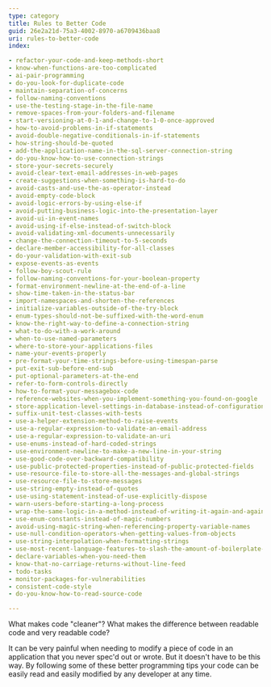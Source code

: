 ```yaml
---
type: category
title: Rules to Better Code
guid: 26e2a21d-75a3-4002-8970-a6709436baa8
uri: rules-to-better-code
index:

- refactor-your-code-and-keep-methods-short
- know-when-functions-are-too-complicated
- ai-pair-programming
- do-you-look-for-duplicate-code
- maintain-separation-of-concerns
- follow-naming-conventions
- use-the-testing-stage-in-the-file-name
- remove-spaces-from-your-folders-and-filename
- start-versioning-at-0-1-and-change-to-1-0-once-approved
- how-to-avoid-problems-in-if-statements
- avoid-double-negative-conditionals-in-if-statements
- how-string-should-be-quoted
- add-the-application-name-in-the-sql-server-connection-string
- do-you-know-how-to-use-connection-strings
- store-your-secrets-securely
- avoid-clear-text-email-addresses-in-web-pages
- create-suggestions-when-something-is-hard-to-do
- avoid-casts-and-use-the-as-operator-instead
- avoid-empty-code-block
- avoid-logic-errors-by-using-else-if
- avoid-putting-business-logic-into-the-presentation-layer
- avoid-ui-in-event-names
- avoid-using-if-else-instead-of-switch-block
- avoid-validating-xml-documents-unnecessarily
- change-the-connection-timeout-to-5-seconds
- declare-member-accessibility-for-all-classes
- do-your-validation-with-exit-sub
- expose-events-as-events
- follow-boy-scout-rule
- follow-naming-conventions-for-your-boolean-property
- format-environment-newline-at-the-end-of-a-line
- show-time-taken-in-the-status-bar
- import-namespaces-and-shorten-the-references
- initialize-variables-outside-of-the-try-block
- enum-types-should-not-be-suffixed-with-the-word-enum
- know-the-right-way-to-define-a-connection-string
- what-to-do-with-a-work-around
- when-to-use-named-parameters
- where-to-store-your-applications-files
- name-your-events-properly
- pre-format-your-time-strings-before-using-timespan-parse
- put-exit-sub-before-end-sub
- put-optional-parameters-at-the-end
- refer-to-form-controls-directly
- how-to-format-your-messagebox-code
- reference-websites-when-you-implement-something-you-found-on-google
- store-application-level-settings-in-database-instead-of-configuration-files-when-possible
- suffix-unit-test-classes-with-tests
- use-a-helper-extension-method-to-raise-events
- use-a-regular-expression-to-validate-an-email-address
- use-a-regular-expression-to-validate-an-uri
- use-enums-instead-of-hard-coded-strings
- use-environment-newline-to-make-a-new-line-in-your-string
- use-good-code-over-backward-compatibility
- use-public-protected-properties-instead-of-public-protected-fields
- use-resource-file-to-store-all-the-messages-and-global-strings
- use-resource-file-to-store-messages
- use-string-empty-instead-of-quotes
- use-using-statement-instead-of-use-explicitly-dispose
- warn-users-before-starting-a-long-process
- wrap-the-same-logic-in-a-method-instead-of-writing-it-again-and-again
- use-enum-constants-instead-of-magic-numbers
- avoid-using-magic-string-when-referencing-property-variable-names
- use-null-condition-operators-when-getting-values-from-objects
- use-string-interpolation-when-formatting-strings
- use-most-recent-language-features-to-slash-the-amount-of-boilerplate-code-you-write
- declare-variables-when-you-need-them
- know-that-no-carriage-returns-without-line-feed
- todo-tasks
- monitor-packages-for-vulnerabilities
- consistent-code-style
- do-you-know-how-to-read-source-code

---
```


What makes code "cleaner"? What makes the difference between readable code and very readable code?

It can be very painful when needing to modify a piece of code in an application that you never spec'd out or wrote. But it doesn't have to be this way. By following some of these better programming tips your code can be easily read and easily modified by any developer at any time.

